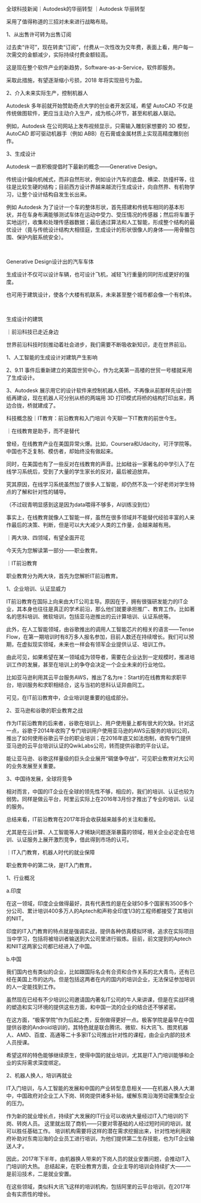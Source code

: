 全球科技新闻｜Autodesk的华丽转型﻿
｜Autodesk 华丽转型﻿

采用了值得称道的三招对未来进行战略布局。﻿

1、从出售许可转为出售订阅﻿

过去卖“许可”，现在转卖“订阅”，付费从一次性改为交年费，表面上看，用户每一次需交的金额减少，实际持续付费金额较高。﻿

这是现在整个软件产业的新趋势，Software-as-a-Service，软件即服务。﻿

采取此措施，有望逐渐缩小亏损，2018 年将实现扭亏为盈。﻿

2、介入未来实际生产，控制机器人﻿

Autodesk 多年前就开始赞助奇点大学的创业者开发区域，希望 AutoCAD 不仅是传统做图软件，更应当主动介入生产，成为核心环节，甚至和机器人联动。﻿

例如，Autodesk 在公司网站上发布视频显示，只需输入雕刻家想要的 3D 模型，AutoCAD 即可驱动机器手（例如 ABB）在石膏或金属材质上实现高精度雕刻创作。﻿

3、生成设计﻿

Autodesk 一直积极提倡时下最新的概念——Generative Design。﻿

传统设计偏向机械式，而非自然形状，例如设计汽车的底盘、横梁、防撞杆等，往往是比较生硬的结构；目前西方设计界越来越流行生成设计，向自然界、有机物学习，让整个设计结构自发生长出来。﻿

例如 Autodesk 为了设计一个车的整体形状，首先搭建和传统车相同的基本形状，并在车身布满能够测试车体在运动中受力、受压情况的传感器；然后将车置于实地运行，收集和处理传感器数据；最后通过算法和人工智能，形成整个结构的最优设计（竟与传统设计结构大相径庭，生成设计的形状很像人的身体——用骨骼包围、保护内脏系统安全）。﻿

﻿

Generative Design设计出的汽车车体﻿

生成设计不仅可以设计车辆，也可设计飞机，减轻飞行重量的同时形成更好的强度。﻿

也可用于建筑设计，使各个大楼有机联系，未来甚至整个城市都会像一个有机体。﻿

﻿

生成设计的建筑﻿

｜前沿科技已走近身边﻿

世界前沿科技时刻推动着社会进步，我们需要不断吸收新知识，走在世界前沿。﻿

1、人工智能的生成设计对建筑产生影响

2、9.11 事件后重新建立的美国世贸中心，作为北美第一高楼的世贸一号楼就采用了生成设计。﻿

3、Autodesk 展示用它的设计软件来控制机器人搭桥。不再像从前那样先设计图纸再建设，现在机器人可分别从桥的两端用 3D 打印模式将桥的结构打印出来，两边合拢，桥就建成了。﻿



科技概念股｜IT教育：前沿教育和入门培训﻿
今天聊一下IT教育的前世今生。﻿

｜在线教育是助手，而不是替代﻿

曾经，在线教育产业在美国异常火爆。比如，Coursera和Udacity，可汗学院等。中国也不乏复制、模仿者，却始终没有做起来。﻿

同时，在美国也有了一些反对在线教育的声音。比如硅谷一家著名的中学引入了在线学习系统后，受到了大量的学生家长的反对，最后被迫放弃。

究其原因，在线学习系统虽然加了很多人工智能，却仍然不及一个好老师对学生特点的了解和针对性的辅导。﻿

（不过砚青明显感到这是因为data喂得不够多，AI训练没到位）

事实上，在线教育就像人工智能一样，虽然在很多领域并不能替代经验丰富的人来作最后的决策、判断，但是可以大大减少人类的工作量，会越来越有用。﻿

｜两大块、四领域，有望全面开花﻿

今天先为您解读第一部分——职业教育。﻿

｜IT前沿教育﻿

职业教育分为两大块，首先为您解析IT前沿教育。﻿

1、企业培训、认证显威力﻿

IT前沿教育在国际上向来由大IT公司主导。原因在于，拥有很强研发能力的IT企业，其本身也往往是真正的学术前沿，那么他们就要承担推广、教育工作。比如著名的思科培训、微软培训，包括亚马逊推出的云计算培训、认证系统等。﻿

此外，在人工智能领域，由谷歌推出的调用人工智能芯片的相关的语言——Tense Flow，在第一期培训时有8万多人报名参加，目前人数还在持续增长。我们可以预期，在虚拟现实领域，未来也一样会有领军企业提供认证、培训工作。﻿

由此可见，如果希望在某一领域成为领导者，需要在企业达到一定规模时，推进培训工作的发展，甚至在培训上的争夺会决定一个企业未来的行业地位。﻿

比如亚马逊利用其云平台服务AWS，推出了名为re：Start的在线教育和求职平台，培训服务和求职相结合，这与当初的思科认证异曲同工。﻿

可见，在IT前沿教育中，企业培训是重要的组成部分。﻿

2、亚马逊和谷歌的职业教育之战﻿

作为IT前沿教育的后来者，谷歌在培训上、用户使用量上都有很大的欠缺。针对这一点，谷歌于2014年收购了专门培训用户使用亚马逊的AWS云服务的培训公司，推出了如何使用谷歌云平台的职业培训；在2016年底又如法炮制，收购专门提供亚马逊的云平台培训认证的QwikLabs公司，转而提供谷歌的平台认证。﻿

能让亚马逊、谷歌这样量级的巨头企业展开“碉堡争夺战”，可见职业教育对大公司的业务发展至关重要。﻿

3、中国待发展，全球将竞争﻿

相对而言，中国的IT企业在全球的领先性不够，相应的，我们的培训、认证也较为弱势。同样是做云平台，阿里云实际上在2016年3月份才推出了专业的培训、认证的服务。﻿

总结来看，IT前沿教育在2017年将会收获越来越多的关注和重视。﻿

尤其是在云计算、人工智能等人才稀缺问题逐渐暴露的领域，相关企业必定会在培训、认证服务上展开激烈竞争，借此得到市场的认可。﻿

｜IT入门教育，机器人时代的就业保障﻿

职业教育中的第二块，是IT入门教育。﻿

1、行业概况﻿

a.印度﻿

在这一领域，印度企业做得最好，具有代表性的是在全球50多个国家有3500多个分公司、累计培训400多万人的Aptech和声称全印度1/3的工程师都接受了其培训的NIIT。﻿

印度的IT入门教育的特点就是强调实战，提供各种仿真模拟环境，追求在实际项目当中学习，包括将被培训者输送到大公司里进行锻炼。目前，前文提到的Aptech和NIIT这两家公司都已经进入了中国。﻿

b.中国﻿

我们国内也有类似的企业，比如跟国际名企有合资和合作关系的北大青鸟，还有已经在美国上市的达内。但是包括这两者在内的国内的培训企业，无法保证参加培训的人一定能找到工作。﻿

虽然现在已经有不少培训公司邀请国内著名IT公司的牛人来讲课，但是在实战环境的塑造和实习环境的提供这些方面，和中国一流的企业的结合还不够紧密。﻿

在这方面，“极客学院”作为后起之秀，反倒做得更好一点。极客学院是最早在中国提供谷歌的Android培训的，其特色就是联合腾讯、微软、科大讯飞、图灵机器人、AMD、百度、高通等二十多家IT公司推出针对性的课程，由企业内部的技术人员授课。﻿

希望这样的特色能够继续原生，使得中国的就业培训，尤其是IT入门培训能够和企业的实际需求深度绑定。﻿

2、机器人换人，培训再就业﻿

IT入门培训，与人工智能的发展和中国的产业转型息息相关——在机器人换人大潮中，中国政府对企业工人下岗、转岗提供诸多补贴，缓解东南沿海劳动密集型企业的压力。﻿

作为新的就业增长点，持续扩大发展的IT行业可以收纳大量经过IT入门培训的下岗、转岗人员。﻿
这里就出现了商机——只要对零基础的人经过短时间的培训，就可以胜任基础工作。﻿
培训机构需要将这样的潜在需求挖掘出来，针对性地利用政府补助对东南沿海的企业员工进行培训，为他们提供第二生存技能，也为IT企业输送人才。﻿

因此，2017年下半年，由机器换人带来的下岗人员的就业安置问题，会推动IT入门培训的大热。﻿
总结起来，在职业教育方面，企业主导的培训会持续扩大——一是前沿技术，二是就业安置。﻿

在这些领域，类似科大讯飞这样的培训机构，包括阿里的云平台培训，在2017年会有实质性的增长。
